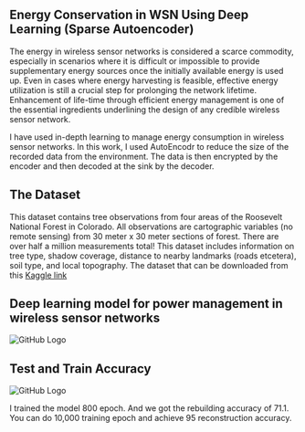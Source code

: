 ## Energy Conservation in WSN Using Deep Learning (Sparse Autoencoder)

The energy in wireless sensor networks is considered a scarce commodity, especially in scenarios where it is difficult or impossible to provide supplementary energy sources once the initially available energy is used up. Even in cases where energy harvesting is feasible, effective energy utilization is still a crucial step for prolonging the network lifetime. Enhancement of life-time through efficient energy management is one of the essential ingredients underlining the design of any credible wireless sensor network.

I have used in-depth learning to manage energy consumption in wireless sensor networks. In this work, I used AutoEncodr to reduce the size of the recorded data from the environment. The data is then encrypted by the encoder and then decoded at the sink by the decoder.

## The Dataset
This dataset contains tree observations from four areas of the Roosevelt National Forest in Colorado. All observations are cartographic variables (no remote sensing) from 30 meter x 30 meter sections of forest. There are over half a million measurements total!
This dataset includes information on tree type, shadow coverage, distance to nearby landmarks (roads etcetera), soil type, and local topography. The dataset that can be downloaded from this [Kaggle link](https://www.kaggle.com/uciml/forest-cover-type-dataset)

## Deep learning model for power management in wireless sensor networks

![GitHub Logo](https://github.com/khaniamir/Energy-Conservation-in-WSN-Using-Deep-Learning-Sparse-Autoencoder-/blob/master/model.png)

## Test and Train Accuracy
![GitHub Logo](https://github.com/khaniamir/Energy-Conservation-in-WSN-Using-Deep-Learning-Sparse-Autoencoder-/blob/master/test%20acc.png)

I trained the model 800 epoch. And we got the rebuilding accuracy of 71.1. You can do 10,000 training epoch and achieve 95 reconstruction accuracy.
